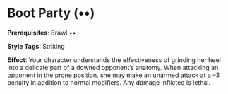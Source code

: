 # Boot Party (••) 
**Prerequisites**: Brawl •• 

**Style Tags**: Striking 

**Effect**: Your character understands the effectiveness of grinding her heel into a delicate part of a downed opponent’s anatomy. When attacking an opponent in the prone position, she may make an unarmed attack at a –3 penalty in addition to normal modifiers. Any damage inflicted is lethal.